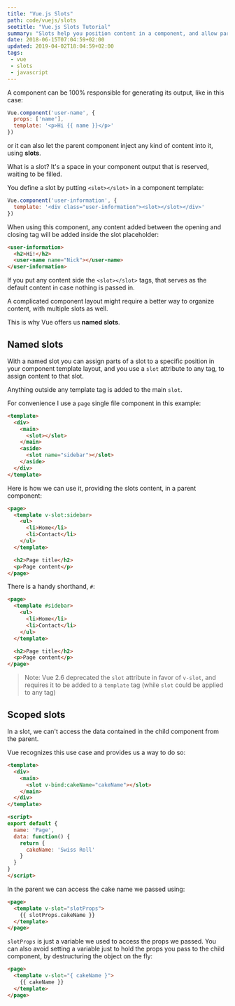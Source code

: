 ```yaml
---
title: "Vue.js Slots"
path: code/vuejs/slots
seotitle: "Vue.js Slots Tutorial"
summary: "Slots help you position content in a component, and allow parent components to arrange it."
date: 2018-06-15T07:04:59+02:00
updated: 2019-04-02T18:04:59+02:00
tags: 
 - vue
 - slots
 - javascript
---
```


A component can be 100% responsible for generating its output, like in this case:

```js
Vue.component('user-name', {
  props: ['name'],
  template: '<p>Hi {{ name }}</p>'
})
```

or it can also let the parent component inject any kind of content into it, using **slots**.

What is a slot? It's a space in your component output that is reserved, waiting to be filled.

You define a slot by putting `<slot></slot>` in a component template:

```js
Vue.component('user-information', {
  template: '<div class="user-information"><slot></slot></div>'
})
```

When using this component, any content added between the opening and closing tag will be added inside the slot placeholder:

```html
<user-information>
  <h2>Hi!</h2>
  <user-name name="Nick"></user-name>
</user-information>
```

If you put any content side the `<slot></slot>` tags, that serves as the default content in case nothing is passed in.

A complicated component layout might require a better way to organize content, with multiple slots as well.

This is why Vue offers us **named slots**.

## Named slots

With a named slot you can assign parts of a slot to a specific position in your component template layout, and you use a `slot` attribute to any tag, to assign content to that slot.

Anything outside any template tag is added to the main `slot`.

For convenience I use a `page` single file component in this example:

```html
<template>
  <div>
    <main>
      <slot></slot>
    </main>
    <aside>
      <slot name="sidebar"></slot>
    </aside>
  </div>
</template>
```

Here is how we can use it, providing the slots content, in a parent component:

```html
<page>
  <template v-slot:sidebar>
    <ul>
      <li>Home</li>
      <li>Contact</li>
    </ul>
  </template>

  <h2>Page title</h2>
  <p>Page content</p>
</page>
```

There is a handy shorthand, `#`:

```html
<page>
  <template #sidebar>
    <ul>
      <li>Home</li>
      <li>Contact</li>
    </ul>
  </template>

  <h2>Page title</h2>
  <p>Page content</p>
</page>
```

> Note: Vue 2.6 deprecated the `slot` attribute in favor of `v-slot`, and requires it to be added to a `template` tag (while `slot` could be applied to any tag)

## Scoped slots

In a slot, we can't access the data contained in the child component from the parent.

Vue recognizes this use case and provides us a way to do so:

```html
<template>
  <div>
    <main>
      <slot v-bind:cakeName="cakeName"></slot>
    </main>
  </div>
</template>

<script>
export default {
  name: 'Page',
  data: function() {
    return {
      cakeName: 'Swiss Roll'
    }
  }
}
</script>
```

In the parent we can access the cake name we passed using:

```html
<page>
  <template v-slot="slotProps">
    {{ slotProps.cakeName }}
  </template>
</page>
```

`slotProps` is just a variable we used to access the props we passed. You can also avoid setting a variable just to hold the props you pass to the child component, by destructuring the object on the fly:

```html
<page>
  <template v-slot="{ cakeName }">
    {{ cakeName }}
  </template>
</page>
```